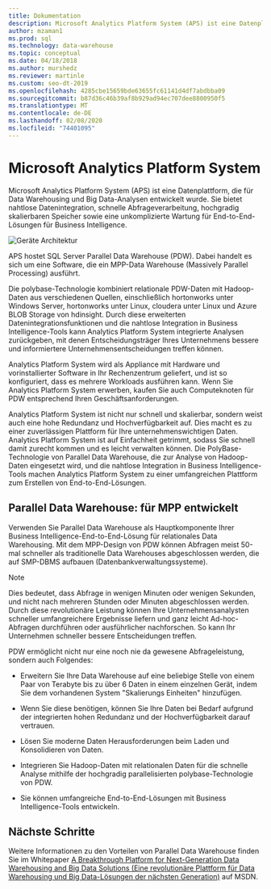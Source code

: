 ```yaml
---
title: Dokumentation
description: Microsoft Analytics Platform System (APS) ist eine Datenplattform, die für Data Warehousing und Big Data-Analysen entwickelt wurde. Sie bietet nahtlose Datenintegration, schnelle Abfrageverarbeitung, hochgradig skalierbaren Speicher sowie eine unkomplizierte Wartung für End-to-End-Lösungen für Business Intelligence.
author: mzaman1
ms.prod: sql
ms.technology: data-warehouse
ms.topic: conceptual
ms.date: 04/18/2018
ms.author: murshedz
ms.reviewer: martinle
ms.custom: seo-dt-2019
ms.openlocfilehash: 4285cbe15659bde63655fc61141d4df7abdbba09
ms.sourcegitcommit: b87d36c46b39af8b929ad94ec707dee8800950f5
ms.translationtype: MT
ms.contentlocale: de-DE
ms.lasthandoff: 02/08/2020
ms.locfileid: "74401095"
---
```

# <a name="microsoft-analytics-platform-system"></a>Microsoft Analytics Platform System

Microsoft Analytics Platform System (APS) ist eine Datenplattform, die für Data Warehousing und Big Data-Analysen entwickelt wurde. Sie bietet nahtlose Datenintegration, schnelle Abfrageverarbeitung, hochgradig skalierbaren Speicher sowie eine unkomplizierte Wartung für End-to-End-Lösungen für Business Intelligence.

![Geräte Architektur](media/architecture-high-level.png "Geräte Architektur")

APS hostet SQL Server Parallel Data Warehouse (PDW). Dabei handelt es sich um eine Software, die ein MPP-Data Warehouse (Massively Parallel Processing) ausführt.

Die polybase-Technologie kombiniert relationale PDW-Daten mit Hadoop-Daten aus verschiedenen Quellen, einschließlich hortonworks unter Windows Server, hortonworks unter Linux, cloudera unter Linux und Azure BLOB Storage von hdinsight. Durch diese erweiterten Datenintegrationsfunktionen und die nahtlose Integration in Business Intelligence-Tools kann Analytics Platform System integrierte Analysen zurückgeben, mit denen Entscheidungsträger Ihres Unternehmens bessere und informiertere Unternehmensentscheidungen treffen können.

Analytics Platform System wird als Appliance mit Hardware und vorinstallierter Software in Ihr Rechenzentrum geliefert, und ist so konfiguriert, dass es mehrere Workloads ausführen kann. Wenn Sie Analytics Platform System erwerben, kaufen Sie auch Computeknoten für PDW entsprechend Ihren Geschäftsanforderungen.

Analytics Platform System ist nicht nur schnell und skalierbar, sondern weist auch eine hohe Redundanz und Hochverfügbarkeit auf. Dies macht es zu einer zuverlässigen Plattform für Ihre unternehmenswichtigen Daten. Analytics Platform System ist auf Einfachheit getrimmt, sodass Sie schnell damit zurecht kommen und es leicht verwalten können. Die PolyBase-Technologie von Parallel Data Warehouse, die zur Analyse von Hadoop-Daten eingesetzt wird, und die nahtlose Integration in Business Intelligence-Tools machen Analytics Platform System zu einer umfangreichen Plattform zum Erstellen von End-to-End-Lösungen.

## <a name="parallel-data-warehouse-software-designed-for-massively-parallel-processing"></a>Parallel Data Warehouse: für MPP entwickelt

Verwenden Sie Parallel Data Warehouse als Hauptkomponente Ihrer Business Intelligence-End-to-End-Lösung für relationales Data Warehousing. Mit dem MPP-Design von PDW können Abfragen meist 50-mal schneller als traditionelle Data Warehouses abgeschlossen werden, die auf SMP-DBMS aufbauen (Datenbankverwaltungssysteme).

> [!NOTE]
> Dies bedeutet, dass Abfrage in wenigen Minuten oder wenigen Sekunden, und nicht nach mehreren Stunden oder Minuten abgeschlossen werden. Durch diese revolutionäre Leistung können Ihre Unternehmensanalysten schneller umfangreichere Ergebnisse liefern und ganz leicht Ad-hoc-Abfragen durchführen oder ausführlicher nachforschen. So kann Ihr Unternehmen schneller bessere Entscheidungen treffen.

PDW ermöglicht nicht nur eine noch nie da gewesene Abfrageleistung, sondern auch Folgendes:

- Erweitern Sie Ihre Data Warehouse auf eine beliebige Stelle von einem Paar von Terabyte bis zu über 6 Daten in einem einzelnen Gerät, indem Sie dem vorhandenen System "Skalierungs Einheiten" hinzufügen.

- Wenn Sie diese benötigen, können Sie Ihre Daten bei Bedarf aufgrund der integrierten hohen Redundanz und der Hochverfügbarkeit darauf vertrauen.

- Lösen Sie moderne Daten Herausforderungen beim Laden und Konsolidieren von Daten.

- Integrieren Sie Hadoop-Daten mit relationalen Daten für die schnelle Analyse mithilfe der hochgradig parallelisierten polybase-Technologie von PDW.

- Sie können umfangreiche End-to-End-Lösungen mit Business Intelligence-Tools entwickeln.

## <a name="next-steps"></a>Nächste Schritte

Weitere Informationen zu den Vorteilen von Parallel Data Warehouse finden Sie im Whitepaper [A Breakthrough Platform for Next-Generation Data Warehousing and Big Data Solutions (Eine revolutionäre Plattform für Data Warehousing und Big Data-Lösungen der nächsten Generation)](https://docs.microsoft.com/previous-versions/sql/sql-server-2012/dn520808%28v=msdn.10%29) auf MSDN.
